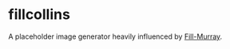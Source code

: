 # fillcollins
A placeholder image generator heavily influenced by [Fill-Murray](https://github.com/davecowart/fill-murray).
